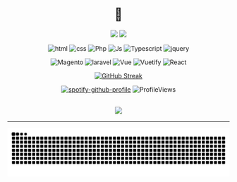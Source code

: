 <div align="center"> 
 <h1>🐸</h1>
 
 
 <img src="https://readme-typing-svg.herokuapp.com?font=roboto&size=22&duration=4000&color=77657d&background=FF000000&center=true&lines=👽+front-end+developer+!+👾" width="300px"> 
<a href="https://www.linkedin.com/in/alicia-alencar" target="_blank"><img src="https://piskel-imgstore-b.appspot.com/img/f53416c2-06f0-11ee-af8d-499722071048.gif" target="_blank"></a>  
 
 </div>

<div align="center">   

 
![html](https://img.shields.io/badge/html-043?style=for-the-badge&&logo=html5)
![css](https://img.shields.io/badge/css-043?style=for-the-badge&logo=css3)
![Php](https://img.shields.io/badge/Php-043?style=for-the-badge&logo=php)
![Js](https://img.shields.io/badge/js-043?style=for-the-badge&logo=javascript)
![Typescript](https://img.shields.io/badge/ts-043?style=for-the-badge&logo=typescript)
![jquery](https://img.shields.io/badge/jquery-043?style=for-the-badge&logo=jquery)

![Magento](https://img.shields.io/badge/magento-043?style=for-the-badge&logo=magento)
![laravel](https://img.shields.io/badge/laravel-043?style=for-the-badge&logo=laravel)
![Vue](https://img.shields.io/badge/vue-043?style=for-the-badge&logo=vue.js)
![Vuetify](https://img.shields.io/badge/vuetify-043?style=for-the-badge&logo=vuetify)
![React](https://img.shields.io/badge/react-043?style=for-the-badge&logo=react)

<!---![next](https://img.shields.io/badge/next-043?style=for-the-badge&logo=next.js)
![swift](https://img.shields.io/badge/swift-043?style=for-the-badge&logo=swift)--->

[![GitHub Streak](https://streak-stats.demolab.com/?user=catheali&theme=vue&background=043&border=041&dates=fff)](https://git.io/streak-stats)
 
<!---<a href="https://instagram.com/ali.snull" target="_blank"><img src="https://piskel-imgstore-b.appspot.com/img/351d658c-06f2-11ee-8d0b-499722071048.gif" target="_blank"></a>--->

 [![spotify-github-profile](https://spotify-github-profile.vercel.app/api/view?uid=c7kfxt48cspaphqxjbbjcnqdk&cover_image=true&theme=novatorem&show_offline=true&background_color=008000&interchange=true&bar_color=9bd198&bar_color_cover=true)](https://spotify-github-profile.vercel.app/api/view?uid=c7kfxt48cspaphqxjbbjcnqdk&redirect=true)
![ProfileViews](https://komarev.com/ghpvc/?username=catheali&color=27703c)

<br>
 <img width="100px" src="https://piskel-imgstore-b.appspot.com/img/023efcd9-0633-11ee-b1b2-3555d4fbe6b2.gif">
 
 <!--- "MAKTUB" 

  ✨444✨   ✨777✨   ✨1111✨ --->
 </div>
<hr>
<div align="center">
<picture>
  <source media="(prefers-color-scheme: dark)" srcset="https://raw.githubusercontent.com/catheali/catheali/output/github-contribution-grid-snake-dark.svg" />
  <source media="(prefers-color-scheme: light)" srcset="https://raw.githubusercontent.com/catheali/catheali/output/github-contribution-grid-snake.svg" />
  <img alt="github-snake" src="https://raw.githubusercontent.com/catheali/catheali/output/github-contribution-grid-snake.svg" />
</picture>
</div>


